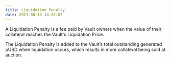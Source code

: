 ```yaml
---
title: Liquidation Penalty
date: 2021-08-13 14:33:07
---
```


A Liquidation Penalty is a fee paid by Vault owners when the value of their collateral reaches the Vault's Liquidation Price.

The Liquidation Penalty is added to the Vault’s total outstanding generated pUSD when liquidation occurs, which results in more collateral being sold at auction.

